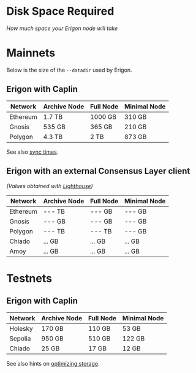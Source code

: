 # Disk Space Required
*How much space your Erigon node will take*

# Mainnets

Below is the size of the `--datadir` used by Erigon.

## Erigon with Caplin

| Network  | Archive Node | Full Node | Minimal Node |
|----------|--------------|-----------|--------------|
| Ethereum |    1.7 TB    |   1000 GB |  310 GB      |
| Gnosis   |    535 GB    |    365 GB |  210 GB      |
| Polygon  |    4.3 TB    |    2 TB   |  873 GB      |

See also [sync times](https://github.com/erigontech/erigon?tab=readme-ov-file#sync-times).

<div class="hidden">

## Erigon with an external Consensus Layer client

*(Values obtained with [Lighthouse](https://lighthouse-book.sigmaprime.io/))*

| Network  | Archive Node | Full Node | Minimal Node |
|----------|--------------|-----------|--------------|
| Ethereum |    --- TB    |    --- GB |  --- GB      |
| Gnosis   |    --- GB    |    --- GB |  --- GB      |
| Polygon  |    --- TB    |    --- TB |  --- GB      |
| Chiado   |    ... GB    |    ... GB |  ... GB      |
| Amoy     |    ... GB    |    ... GB |  ... GB      |

</div>

# Testnets
## Erigon with Caplin

| Network  | Archive Node | Full Node | Minimal Node |
|----------|--------------|-----------|--------------|
| Holesky  |    170 GB    |    110 GB |  53 GB       |
| Sepolia  |    950 GB    |    510 GB | 122 GB       |
| Chiado   |     25 GB    |     17 GB |  12 GB       |

See also hints on [optimizing storage](/basic/optimizing-storage.md).
